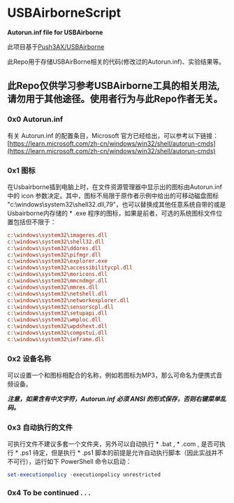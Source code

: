 # USBAirborneScript

**Autorun.inf file for USBAirborne**

此项目基于[Push3AX/USBAirborne ](https://github.com/Push3AX/USBAirborne '点击前往原项目地址')

此Repo用于存储USBAirBorne相关的代码(修改过的Autorun.inf)、实验结果等。

## 此Repo仅供学习参考USBAirborne工具的相关用法,请勿用于其他途径。使用者行为与此Repo作者无关。


### 0x0 Autorun.inf 

有关 Autorun.inf 的配置条目，Microsoft 官方已经给出，可以参考以下链接：
[https://learn.microsoft.com/zh-cn/windows/win32/shell/autorun-cmds](https://learn.microsoft.com/zh-cn/windows/win32/shell/autorun-cmds)

### 0x1 图标

在Usbairborne插到电脑上时，在文件资源管理器中显示出的图标由Autorun.inf中的 icon 参数决定。其中，图标不局限于原作者示例中给出的可移动磁盘图标 "c:\windows\system32\shell32.dll,79"，也可以替换成其他任意系统自带的或是Usbairborne内存储的 * .exe 程序的图标，如果是前者，可选的系统图标文件位置包括但不限于： 

```ini
c:\windows\system32\imageres.dll
c:\windows\system32\shell32.dll
c:\windows\system32\ddores.dll 
c:\windows\system32\pifmgr.dll
c:\windows\system32\explorer.exe 
c:\windows\system32\accessibilitycpl.dll
c:\windows\system32\moricons.dll
c:\windows\system32\mmcndmgr.dll
c:\windows\system32\mmres.dll
c:\windows\system32\netshell.dll 
c:\windows\system32\networkexplorer.dll
c:\windows\system32\sensorscpl.dll
c:\windows\system32\setupapi.dll
c:\windows\system32\wmploc.dll
c:\windows\system32\wpdshext.dll
c:\windows\system32\compstui.dll
c:\windows\system32\ieframe.dll

```


### 0x2 设备名称

可以设置一个和图标相配合的名称，例如若图标为MP3，那么可命名为便携式音频设备。

***注意，如果含有中文字符，Autorun.inf 必须 ANSI 的形式保存，否则右键菜单乱码。***

### 0x3 自动执行的文件

可执行文件不建议多套一个文件夹，另外可以自动执行 * .bat , * .com , 是否可执行 * .ps1 待定，但是执行 * .ps1 脚本的前提是允许自动执行脚本（因此实战并不不可行），运行如下 PowerShell 命令以启动：

```powershell
set-executionpolicy -executionpolicy unrestricted
```

### 0x4 To be continued . . .
